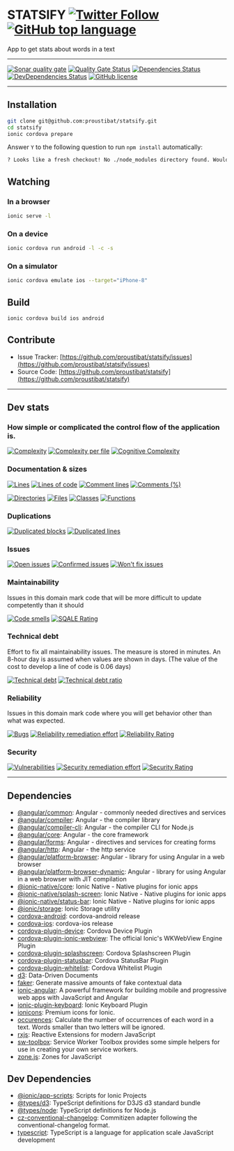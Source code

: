 # STATSIFY  [![Twitter Follow](https://img.shields.io/twitter/follow/proustibat.svg?style=social&label=Follow)](https://twitter.com/proustibat) [![GitHub top language](https://img.shields.io/github/languages/top/proustibat/stats-text.svg)](https://github.com/proustibat/stats-text)
App to get stats about words in a text

------------


[![Sonar quality gate](https://sonarcloud.io/api/badges/gate?key=prstbt.statsify)](https://sonarcloud.io/dashboard?id=prstbt.statsify)
[![Quality Gate Status](https://sonarcloud.io/api/badges/measure?key=prstbt.statsify&metric=alert_status)](https://sonarcloud.io/component_measures?id=prstbt.statsify&metric=alert_status)
[![Dependencies Status](https://david-dm.org/proustibat/stats-text/status.svg)](https://david-dm.org/proustibat/stats-text)
[![DevDependencies Status](https://david-dm.org/proustibat/stats-text/dev-status.svg)](https://david-dm.org/proustibat/stats-text?type=dev)
[![GitHub license](https://img.shields.io/github/license/proustibat/stats-text.svg)](https://github.com/proustibat/stats-text/blob/master/LICENSE.md)


----------------

## Installation

```bash
git clone git@github.com:proustibat/statsify.git
cd statsify
ionic cordova prepare
```

Answer `Y` to the following question to run `npm install` automatically:
```bash
? Looks like a fresh checkout! No ./node_modules directory found. Would you like to install project dependencies? (Y/n) 
```

## Watching

### In a browser
```bash
ionic serve -l
```

### On a device
```bash
ionic cordova run android -l -c -s
```

### On a simulator

```bash
ionic cordova emulate ios --target="iPhone-8"
```

## Build
```bash
ionic cordova build ios android
```

## Contribute
- Issue Tracker: [https://github.com/proustibat/statsify/issues](https://github.com/proustibat/statsify/issues)
- Source Code: [https://github.com/proustibat/statsify](https://github.com/proustibat/statsify)


----------------

## Dev stats
### How simple or complicated the control flow of the application is. 
[![Complexity](https://sonarcloud.io/api/badges/measure?key=prstbt.statsify&metric=complexity)](https://sonarcloud.io/component_measures?id=prstbt.statsify&metric=complexity) 
[![Complexity per file](https://sonarcloud.io/api/badges/measure?key=prstbt.statsify&metric=file_complexity)](https://sonarcloud.io/component_measures?id=prstbt.statsify&metric=file_complexity)
[![Cognitive Complexity](https://sonarcloud.io/api/badges/measure?key=prstbt.statsify&metric=cognitive_complexity)](https://sonarcloud.io/component_measures?id=prstbt.statsify&metric=cognitive_complexity)


### Documentation & sizes
[![Lines](https://sonarcloud.io/api/badges/measure?key=prstbt.statsify&metric=lines)](https://sonarcloud.io/component_measures?id=prstbt.statsify&metric=lines) 
[![Lines of code](https://sonarcloud.io/api/badges/measure?key=prstbt.statsify&metric=ncloc)](https://sonarcloud.io/component_measures?id=prstbt.statsify&metric=ncloc) 
[![Comment lines](https://sonarcloud.io/api/badges/measure?key=prstbt.statsify&metric=comment_lines)](https://sonarcloud.io/component_measures?id=prstbt.statsify&metric=comment_lines) 
[![Comments (%)](https://sonarcloud.io/api/badges/measure?key=prstbt.statsify&metric=comment_lines_density)](https://sonarcloud.io/component_measures?id=prstbt.statsify&metric=comment_lines_density)

[![Directories](https://sonarcloud.io/api/badges/measure?key=prstbt.statsify&metric=directories)](https://sonarcloud.io/component_measures?id=prstbt.statsify&metric=directories) 
[![Files](https://sonarcloud.io/api/badges/measure?key=prstbt.statsify&metric=files)](https://sonarcloud.io/component_measures?id=prstbt.statsify&metric=files)
[![Classes](https://sonarcloud.io/api/badges/measure?key=prstbt.statsify&metric=classes)](https://sonarcloud.io/component_measures?id=prstbt.statsify&metric=classes) 
[![Functions](https://sonarcloud.io/api/badges/measure?key=prstbt.statsify&metric=functions)](https://sonarcloud.io/component_measures?id=prstbt.statsify&metric=functions)


### Duplications
[![Duplicated blocks](https://sonarcloud.io/api/badges/measure?key=prstbt.statsify&metric=duplicated_blocks)](https://sonarcloud.io/component_measures?id=prstbt.statsify&metric=duplicated_blocks) 
[![Duplicated lines](https://sonarcloud.io/api/badges/measure?key=prstbt.statsify&metric=duplicated_lines)](https://sonarcloud.io/component_measures?id=prstbt.statsify&metric=duplicated_lines)


### Issues
[![Open issues](https://sonarcloud.io/api/badges/measure?key=prstbt.statsify&metric=open_issues)](https://sonarcloud.io/component_measures?id=prstbt.statsify&metric=open_issues)
[![Confirmed issues](https://sonarcloud.io/api/badges/measure?key=prstbt.statsify&metric=confirmed_issues)](https://sonarcloud.io/component_measures?id=prstbt.statsify&metric=confirmed_issues)
[![Won't fix issues](https://sonarcloud.io/api/badges/measure?key=prstbt.statsify&metric=wont_fix_issues)](https://sonarcloud.io/component_measures?id=prstbt.statsify&metric=wont_fix_issues) 


### Maintainability
Issues in this domain mark code that will be more difficult to update competently than it should

[![Code smells](https://sonarcloud.io/api/badges/measure?key=prstbt.statsify&metric=code_smells)](https://sonarcloud.io/component_measures?id=prstbt.statsify&metric=code_smells)
[![SQALE Rating](https://sonarcloud.io/api/badges/measure?key=prstbt.statsify&metric=sqale_rating)](https://sonarcloud.io/component_measures?id=prstbt.statsify&metric=sqale_rating)


### Technical debt
Effort to fix all maintainability issues. The measure is stored in minutes. An 8-hour day is assumed when values are shown in days. (The value of the cost to develop a line of code is 0.06 days)

[![Technical debt](https://sonarcloud.io/api/badges/measure?key=prstbt.statsify&metric=sqale_index)](https://sonarcloud.io/component_measures?id=prstbt.statsify&metric=sqale_index) 
[![Technical debt ratio](https://sonarcloud.io/api/badges/measure?key=prstbt.statsify&metric=sqale_debt_ratio)](https://sonarcloud.io/component_measures?id=prstbt.statsify&metric=sqale_debt_ratio)


### Reliability
Issues in this domain mark code where you will get behavior other than what was expected.

[![Bugs](https://sonarcloud.io/api/badges/measure?key=prstbt.statsify&metric=bugs)](https://sonarcloud.io/component_measures?id=prstbt.statsify&metric=bugs)
[![Reliability remediation effort](https://sonarcloud.io/api/badges/measure?key=prstbt.statsify&metric=reliability_remediation_effort)](https://sonarcloud.io/component_measures?id=prstbt.statsify&metric=reliability_remediation_effort)
[![Reliability Rating](https://sonarcloud.io/api/badges/measure?key=prstbt.statsify&metric=reliability_rating)](https://sonarcloud.io/component_measures?id=prstbt.statsify&metric=reliability_rating)


### Security

[![Vulnerabilities](https://sonarcloud.io/api/badges/measure?key=prstbt.statsify&metric=vulnerabilities)](https://sonarcloud.io/component_measures?id=prstbt.statsify&metric=vulnerabilities)
[![Security remediation effort	](https://sonarcloud.io/api/badges/measure?key=prstbt.statsify&metric=security_remediation_effort)](https://sonarcloud.io/component_measures?id=prstbt.statsify&metric=security_remediation_effort)
[![Security Rating](https://sonarcloud.io/api/badges/measure?key=prstbt.statsify&metric=security_rating)](https://sonarcloud.io/component_measures?id=prstbt.statsify&metric=security_rating)

-------

## Dependencies

- [@angular/common](https://github.com/angular/angular): Angular - commonly needed directives and services
- [@angular/compiler](https://github.com/angular/angular): Angular - the compiler library
- [@angular/compiler-cli](https://github.com/angular/angular): Angular - the compiler CLI for Node.js
- [@angular/core](https://github.com/angular/angular): Angular - the core framework
- [@angular/forms](https://github.com/angular/angular): Angular - directives and services for creating forms
- [@angular/http](https://github.com/angular/angular): Angular - the http service
- [@angular/platform-browser](https://github.com/angular/angular): Angular - library for using Angular in a web browser
- [@angular/platform-browser-dynamic](https://github.com/angular/angular): Angular - library for using Angular in a web browser with JIT compilation
- [@ionic-native/core](https://github.com/ionic-team/ionic-native): Ionic Native - Native plugins for ionic apps
- [@ionic-native/splash-screen](https://github.com/ionic-team/ionic-native): Ionic Native - Native plugins for ionic apps
- [@ionic-native/status-bar](https://github.com/ionic-team/ionic-native): Ionic Native - Native plugins for ionic apps
- [@ionic/storage](https://github.com/ionic-team/ionic-storage): Ionic Storage utility
- [cordova-android](https://github.com/apache/cordova-android): cordova-android release
- [cordova-ios](https://github.com/apache/cordova-ios): cordova-ios release
- [cordova-plugin-device](https://github.com/apache/cordova-plugin-device): Cordova Device Plugin
- [cordova-plugin-ionic-webview](https://github.com/ionic-team/cordova-plugin-ionic-webview): The official Ionic&#39;s WKWebView Engine Plugin
- [cordova-plugin-splashscreen](https://github.com/apache/cordova-plugin-splashscreen): Cordova Splashscreen Plugin
- [cordova-plugin-statusbar](https://github.com/apache/cordova-plugin-statusbar): Cordova StatusBar Plugin
- [cordova-plugin-whitelist](https://github.com/apache/cordova-plugin-whitelist): Cordova Whitelist Plugin
- [d3](https://github.com/d3/d3): Data-Driven Documents
- [faker](https://github.com/Marak/Faker.js): Generate massive amounts of fake contextual data
- [ionic-angular](https://github.com/ionic-team/ionic): A powerful framework for building mobile and progressive web apps with JavaScript and Angular
- [ionic-plugin-keyboard](https://github.com/driftyco/ionic-plugin-keyboard): Ionic Keyboard Plugin
- [ionicons](https://github.com/driftyco/ionicons): Premium icons for Ionic.
- [occurences](https://github.com/proustibat/occurences): Calculate the number of occurrences of each word in a text. Words smaller than two letters will be ignored.
- [rxjs](https://github.com/ReactiveX/RxJS): Reactive Extensions for modern JavaScript
- [sw-toolbox](https://github.com/GoogleChrome/sw-toolbox): Service Worker Toolbox provides some simple helpers for use in creating your own service workers.
- [zone.js](https://github.com/angular/zone.js): Zones for JavaScript

## Dev Dependencies

- [@ionic/app-scripts](https://github.com/ionic-team/ionic-app-scripts): Scripts for Ionic Projects
- [@types/d3](https://www.github.com/DefinitelyTyped/DefinitelyTyped.git): TypeScript definitions for D3JS d3 standard bundle
- [@types/node](https://www.github.com/DefinitelyTyped/DefinitelyTyped.git): TypeScript definitions for Node.js
- [cz-conventional-changelog](https://github.com/commitizen/cz-conventional-changelog): Commitizen adapter following the conventional-changelog format.
- [typescript](https://github.com/Microsoft/TypeScript): TypeScript is a language for application scale JavaScript development
